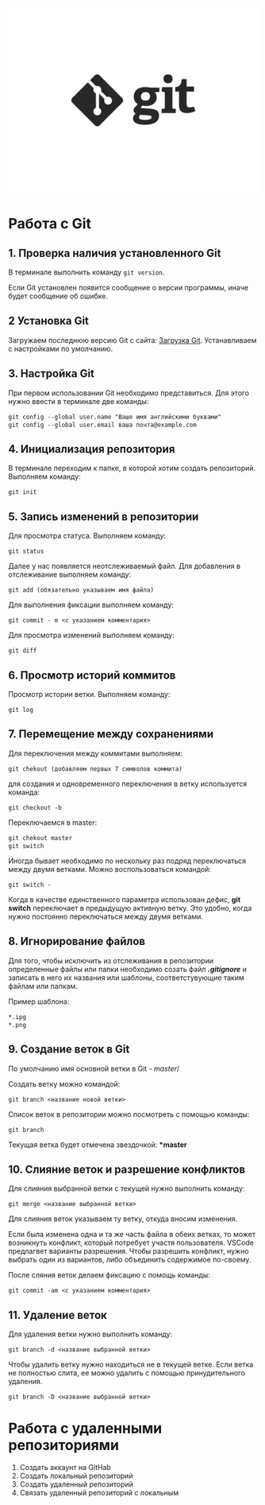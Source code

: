 ![git](Git.JPG)
# Работа с Git
## 1. Проверка наличия установленного Git
В терминале выполнить команду `git version`. 

Если Git установлен появится сообщение о версии программы, иначе будет сообщение об ошибке.
## 2 Установка Git
Загружаем последнюю версию Git с сайта: [Загрузка Git](https://git-scm.com/downloads).
Устанавливаем с настройками по умолчанию.
 ## 3. Настройка Git
 При первом использовании Git необходимо представиться. Для этого нужно ввести в терминале две команды:
 ```
 git config --global user.name "Ваше имя английскими буквами"
 git config --global user.email ваша почта@example.com
 ```
## 4. Инициализация репозитория
В терминале переходим к папке, в которой хотим создать репозиторий. Выполняем команду:
```
git init
```
## 5. Запись изменений в репозитории
Для просмотра статуса. Выполняем команду:
```
git status
```
Далее у нас появляется неотслеживаемый файл. Для добавления в отслеживание выполняем команду:
```
git add (обязательно указываем имя файла)
```
Для выполнения фиксации выполняем команду:
```
git commit - m <с указанием комментария>
```
Для просмотра изменений выполняем команду:

```
git diff
```
## 6. Просмотр историй коммитов
Просмотр истории ветки. Выполняем команду:
```
git log
```
## 7. Перемещение между сохранениями
Для переключения между коммитами выполняем:
```
git chekout (добавляем первых 7 символов коммита)
```
для создания и одновременного переключения в ветку используется команда:

```
git checkout -b
```

Переключаемся в master:
```
git chekout master
git switch
```
Иногда бывает необходимо по нескольку раз подряд переключаться между двумя ветками. Можно воспользоваться командой:

```
git switch -
```
Когда в качестве единственного параметра использован дефис, **git switch** переключает в предыдущую активную ветку. Это  удобно, когда нужно постоянно переключаться между двумя ветками.

## 8. Игнорирование файлов
Для того, чтобы исключить из отслеживания в репозитории определенные файлы или папки необходимо созать файл ***.gitignore*** и записать в него их названия или шаблоны, соответстувующие таким файлам или папкам. 

Пример шаблона:

```
*.ipg
*.png
```

## 9. Создание веток в Git
По умолчанию имя основной ветки в Git - *master*/

Создать ветку можно командой:

```
git branch <название новой ветки>
```
Список веток в репозитории можно посмотреть с помощью команды:
```
git branch
```
Текущая ветка будет отмечена звездочкой: **\*master**

## 10. Слияние веток и разрешение конфликтов
Для слияния выбранной ветки с текущей нужно выполнить команду:

```
git merge <название выбранной ветки>
```
Для слияния веток указываем ту ветку, откуда вносим изменения.

Если была изменена одна и та же часть файла в обеих ветках, то может возникнуть конфликт, который потребует участя пользователя.
VSCode предлагвет варианты разрешения.
Чтобы разрешить конфликт, нужно выбрать один из вариантов, либо объединить содержимое по-своему. 

После сляния веток делаем фиксацию с помощь команды:

```
git commit -am <с указанием комментария>
```

## 11. Удаление веток
Для удаления ветки нужно выполнить команду:

```
git branch -d <название выбранной ветки>
```
Чтобы удалить ветку нужно находиться не в текущей ветке. Если ветка не полностью слита, ее можно удалить с помощью принудительного удаления. 

```
git branch -D <название выбранной ветки>
```
# Работа с удаленными репозиториями

1. Создать аккаунт на GitHab
2. Создать локальный репозиторий
3. Создать удаленный репозиторий
4. Связать удаленный репозиторий с локальным
